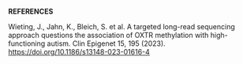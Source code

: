 **REFERENCES**

Wieting, J., Jahn, K., Bleich, S. et al. A targeted long-read sequencing approach questions the association of OXTR methylation with high-functioning autism. Clin Epigenet 15, 195 (2023). https://doi.org/10.1186/s13148-023-01616-4

